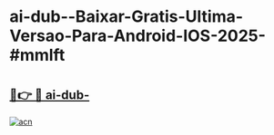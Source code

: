 # ai-dub--Baixar-Gratis-Ultima-Versao-Para-Android-IOS-2025-#mmlft

# <h2><a href="https://ainizakaria.my?title=ai-dub-&ref=24M">🔗👉 🔴 ai-dub-</a></h2>

[![acn](https://github.com/user-attachments/assets/0f9c940e-d8b0-45ae-aac7-cd30a18b3e1c)](https://ainizakaria.my?title=ai-dub-&ref=24M)

